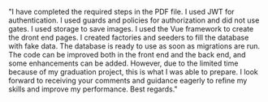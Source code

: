 "I have completed the required steps in the PDF file.
I used JWT for authentication.
I used guards and policies for authorization and did not use gates.
I used storage to save images.
I used the Vue framework to create the dront end pages.
I created factories and seeders to fill the database with fake data.
The database is ready to use as soon as migrations are run.
The code can be improved both in the front end and the back end, and some enhancements can be added. However, due to the limited time because of my graduation project, this is what I was able to prepare.
I look forward to receiving your comments and guidance eagerly to refine my skills and improve my performance.
Best regards."
